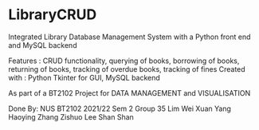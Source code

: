 # LibraryCRUD
Integrated Library Database Management System with a Python front end and MySQL backend 

Features : CRUD functionality, querying of books, borrowing of books, returning of books, tracking of overdue books, tracking of fines
Created with : Python Tkinter for GUI, MySQL backend

As part of a BT2102 Project for DATA MANAGEMENT and VISUALISATION

Done By: NUS BT2102 2021/22 Sem 2 Group 35 
Lim Wei Xuan
Yang Haoying
Zhang Zishuo
Lee Shan Shan

